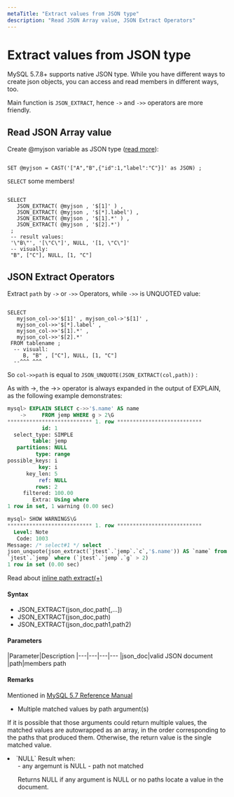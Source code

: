 ```yaml
---
metaTitle: "Extract values from JSON type"
description: "Read JSON Array value, JSON Extract Operators"
---
```


# Extract values from JSON type


MySQL 5.7.8+ supports native JSON type. While you have different ways to create json objects, you can access and read members in different ways, too.

Main function is `JSON_EXTRACT`, hence `->` and `->>` operators are more friendly.



## Read JSON Array value


Create @myjson variable as JSON type ([read more](http://stackoverflow.com/documentation/mysql/2985/json#t=201702101641199556166)):

```

SET @myjson = CAST('["A","B",{"id":1,"label":"C"}]' as JSON) ;

```

`SELECT` some members!

```

SELECT
   JSON_EXTRACT( @myjson , '$[1]' ) ,
   JSON_EXTRACT( @myjson , '$[*].label') ,
   JSON_EXTRACT( @myjson , '$[1].*' ) ,
   JSON_EXTRACT( @myjson , '$[2].*')
 ;
 -- result values:
 '\"B\"', '[\"C\"]', NULL, '[1, \"C\"]'
 -- visually:
 "B", ["C"], NULL, [1, "C"]

```



## JSON Extract Operators


Extract `path` by `->` or `->>` Operators, while `->>` is UNQUOTED value:

```

SELECT
   myjson_col->>'$[1]' , myjson_col->'$[1]' ,
   myjson_col->>'$[*].label' ,
   myjson_col->>'$[1].*' ,
   myjson_col->>'$[2].*'
 FROM tablename ;
  -- visuall:
     B, "B" , ["C"], NULL, [1, "C"]
  --^^^ ^^^

```

So `col->>path` is equal to `JSON_UNQUOTE(JSON_EXTRACT(col,path))` :

> 
As with ->, the ->> operator is always expanded in the output of EXPLAIN, as the following example demonstrates:

```sql
mysql> EXPLAIN SELECT c->>'$.name' AS name   
    ->     FROM jemp WHERE g > 2\G
*************************** 1. row ***************************
           id: 1
  select_type: SIMPLE
        table: jemp
   partitions: NULL
         type: range
possible_keys: i
          key: i
      key_len: 5
          ref: NULL
         rows: 2
     filtered: 100.00
        Extra: Using where
1 row in set, 1 warning (0.00 sec)

mysql> SHOW WARNINGS\G
*************************** 1. row ***************************
  Level: Note
   Code: 1003
Message: /* select#1 */ select
json_unquote(json_extract(`jtest`.`jemp`.`c`,'$.name')) AS `name` from
`jtest`.`jemp` where (`jtest`.`jemp`.`g` > 2)
1 row in set (0.00 sec)

```


Read about [inline path extract(+)](https://dev.mysql.com/doc/refman/5.7/en/json-search-functions.html#operator_json-inline-path)




#### Syntax


- JSON_EXTRACT(json_doc,path[,...])
- JSON_EXTRACT(json_doc,path)
- JSON_EXTRACT(json_doc,path1,path2)



#### Parameters


|Parameter|Description
|---|---|---|---
|json_doc|valid JSON document
|path|members path



#### Remarks


Mentioned in [MySQL 5.7 Reference Manual](https://dev.mysql.com/doc/refman/5.7/en/json-search-functions.html#function_json-extract)

- Multiple matched values by path argument(s)

> 
If it is possible that those arguments could return multiple values, the matched values are autowrapped as an array, in the order corresponding to the paths that produced them. Otherwise, the return value is the single matched value.


<li>`NULL` Result when:
<ul>
- any argemunt is NULL
- path not matched

> 
Returns NULL if any argument is NULL or no paths locate a value in the document.


